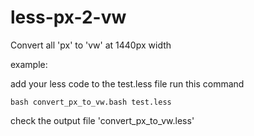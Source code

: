 # less-px-2-vw

Convert all 'px' to 'vw' at 1440px width



example:

add your less code to the test.less file
run this command
```
bash convert_px_to_vw.bash test.less
```
check the output file 'convert_px_to_vw.less'